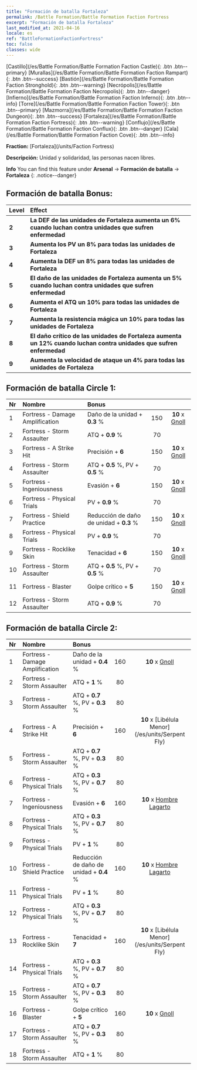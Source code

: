 ```yaml
---
title: "Formación de batalla Fortaleza"
permalink: /Battle Formation/Battle Formation Faction Fortress
excerpt: "Formación de batalla Fortaleza"
last_modified_at: 2021-04-16
locale: es
ref: "BattleFormationFactionFortress"
toc: false
classes: wide
---
```

 [Castillo](/es/Battle Formation/Battle Formation Faction Castle){: .btn .btn--primary} [Murallas](/es/Battle Formation/Battle Formation Faction Rampart){: .btn .btn--success} [Bastión](/es/Battle Formation/Battle Formation Faction Stronghold){: .btn .btn--warning} [Necrópolis](/es/Battle Formation/Battle Formation Faction Necropolis){: .btn .btn--danger} [Infierno](/es/Battle Formation/Battle Formation Faction Inferno){: .btn .btn--info} [Torre](/es/Battle Formation/Battle Formation Faction Tower){: .btn .btn--primary} [Mazmorra](/es/Battle Formation/Battle Formation Faction Dungeon){: .btn .btn--success} [Fortaleza](/es/Battle Formation/Battle Formation Faction Fortress){: .btn .btn--warning} [Conflujo](/es/Battle Formation/Battle Formation Faction Conflux){: .btn .btn--danger} [Cala](/es/Battle Formation/Battle Formation Faction Cove){: .btn .btn--info} 

  **Fraction:** [Fortaleza](/units/Faction Fortress)

  **Descripción:** Unidad y solidaridad, las personas nacen libres.

**Info** You can find this feature under **Arsenal** -> **Formación de batalla** -> **Fortaleza** 
{: .notice--danger}

## Formación de batalla Bonus:

  | Level |         Effect        |
  |:------|:---------------------|
  | **2** | **La DEF de las unidades de Fortaleza aumenta un 6% cuando luchan contra unidades que sufren enfermedad** |
  | **3** | **Aumenta los PV un 8% para todas las unidades de Fortaleza** |
  | **4** | **Aumenta la DEF un 8% para todas las unidades de Fortaleza** |
  | **5** | **El daño de las unidades de Fortaleza aumenta un 5% cuando luchan contra unidades que sufren enfermedad** |
  | **6** | **Aumenta el ATQ un 10% para todas las unidades de Fortaleza** |
  | **7** | **Aumenta la resistencia mágica un 10% para todas las unidades de Fortaleza** |
  | **8** | **El daño crítico de las unidades de Fortaleza aumenta un 12% cuando luchan contra unidades que sufren enfermedad** |
  | **9** | **Aumenta la velocidad de ataque un 4% para todas las unidades de Fortaleza** |

## Formación de batalla Circle 1:

  |  Nr  |  Nombre   |  Bonus  | <i class="fas fa-flask"/>  |  <i class="fab fa-optin-monster"/> |
  |:-----|:--------------------|:---------|:-----------------:|:----------------:|
  | 1 | Fortress - Damage Amplification | Daño de la unidad + **0.3** % | 150 |  **10** x [Gnoll](/es/units/Gnoll) |
  | 2 | Fortress - Storm Assaulter | ATQ + **0.9** % | 70 |   |
  | 3 | Fortress - A Strike Hit | Precisión + **6**  | 150 |  **10** x [Gnoll](/es/units/Gnoll) |
  | 4 | Fortress - Storm Assaulter | ATQ + **0.5** %, PV + **0.5** % | 70 |   |
  | 5 | Fortress - Ingeniousness | Evasión + **6**  | 150 |  **10** x [Gnoll](/es/units/Gnoll) |
  | 6 | Fortress - Physical Trials | PV + **0.9** % | 70 |   |
  | 7 | Fortress - Shield Practice | Reducción de daño de unidad + **0.3** % | 150 |  **10** x [Gnoll](/es/units/Gnoll) |
  | 8 | Fortress - Physical Trials | PV + **0.9** % | 70 |   |
  | 9 | Fortress - Rocklike Skin | Tenacidad + **6**  | 150 |  **10** x [Gnoll](/es/units/Gnoll) |
  | 10 | Fortress - Storm Assaulter | ATQ + **0.5** %, PV + **0.5** % | 70 |   |
  | 11 | Fortress - Blaster | Golpe crítico + **5**  | 150 |  **10** x [Gnoll](/es/units/Gnoll) |
  | 12 | Fortress - Storm Assaulter | ATQ + **0.9** % | 70 |   |
  


## Formación de batalla Circle 2:

  |  Nr  |  Nombre   |  Bonus  | <i class="fas fa-flask"/>  |  <i class="fab fa-optin-monster"/> |
  |:-----|:--------------------|:---------|:-----------------:|:----------------:|
  | 1 | Fortress - Damage Amplification | Daño de la unidad + **0.4** % | 160 |  **10** x [Gnoll](/es/units/Gnoll) |
  | 2 | Fortress - Storm Assaulter | ATQ + **1** % | 80 |   |
  | 3 | Fortress - Storm Assaulter | ATQ + **0.7** %, PV + **0.3** % | 80 |   |
  | 4 | Fortress - A Strike Hit | Precisión + **6**  | 160 |  **10** x [Libélula Menor](/es/units/Serpent Fly) |
  | 5 | Fortress - Storm Assaulter | ATQ + **0.7** %, PV + **0.3** % | 80 |   |
  | 6 | Fortress - Physical Trials | ATQ + **0.3** %, PV + **0.7** % | 80 |   |
  | 7 | Fortress - Ingeniousness | Evasión + **6**  | 160 |  **10** x [Hombre Lagarto](/es/units/Lizardman) |
  | 8 | Fortress - Physical Trials | ATQ + **0.3** %, PV + **0.7** % | 80 |   |
  | 9 | Fortress - Physical Trials | PV + **1** % | 80 |   |
  | 10 | Fortress - Shield Practice | Reducción de daño de unidad + **0.4** % | 160 |  **10** x [Hombre Lagarto](/es/units/Lizardman) |
  | 11 | Fortress - Physical Trials | PV + **1** % | 80 |   |
  | 12 | Fortress - Physical Trials | ATQ + **0.3** %, PV + **0.7** % | 80 |   |
  | 13 | Fortress - Rocklike Skin | Tenacidad + **7**  | 160 |  **10** x [Libélula Menor](/es/units/Serpent Fly) |
  | 14 | Fortress - Physical Trials | ATQ + **0.3** %, PV + **0.7** % | 80 |   |
  | 15 | Fortress - Storm Assaulter | ATQ + **0.7** %, PV + **0.3** % | 80 |   |
  | 16 | Fortress - Blaster | Golpe crítico + **5**  | 160 |  **10** x [Gnoll](/es/units/Gnoll) |
  | 17 | Fortress - Storm Assaulter | ATQ + **0.7** %, PV + **0.3** % | 80 |   |
  | 18 | Fortress - Storm Assaulter | ATQ + **1** % | 80 |   |
  

